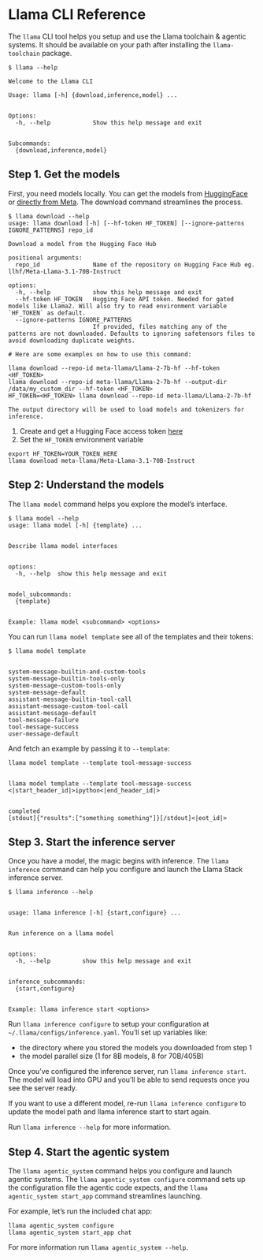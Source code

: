 # Llama CLI Reference

The `llama` CLI tool helps you setup and use the Llama toolchain & agentic systems. It should be available on your path after installing the `llama-toolchain` package.

```
$ llama --help

Welcome to the Llama CLI

Usage: llama [-h] {download,inference,model} ...


Options:
  -h, --help            Show this help message and exit


Subcommands:
  {download,inference,model}
```

## Step 1. Get the models

First, you need models locally. You can get the models from [HuggingFace](https://huggingface.co/meta-llama) or [directly from Meta](https://llama.meta.com/llama-downloads/). The download command streamlines the process.


```
$ llama download --help
usage: llama download [-h] [--hf-token HF_TOKEN] [--ignore-patterns IGNORE_PATTERNS] repo_id

Download a model from the Hugging Face Hub

positional arguments:
  repo_id               Name of the repository on Hugging Face Hub eg. llhf/Meta-Llama-3.1-70B-Instruct

options:
  -h, --help            show this help message and exit
  --hf-token HF_TOKEN   Hugging Face API token. Needed for gated models like Llama2. Will also try to read environment variable `HF_TOKEN` as default.
  --ignore-patterns IGNORE_PATTERNS
                        If provided, files matching any of the patterns are not downloaded. Defaults to ignoring safetensors files to avoid downloading duplicate weights.

# Here are some examples on how to use this command:

llama download --repo-id meta-llama/Llama-2-7b-hf --hf-token <HF_TOKEN>
llama download --repo-id meta-llama/Llama-2-7b-hf --output-dir /data/my_custom_dir --hf-token <HF_TOKEN>
HF_TOKEN=<HF_TOKEN> llama download --repo-id meta-llama/Llama-2-7b-hf

The output directory will be used to load models and tokenizers for inference.
```

1. Create and get a Hugging Face access token [here](https://huggingface.co/settings/tokens)
2. Set the `HF_TOKEN` environment variable

```
export HF_TOKEN=YOUR_TOKEN_HERE
llama download meta-llama/Meta-Llama-3.1-70B-Instruct
```

## Step 2: Understand the models
The `llama model` command helps you explore the model’s interface.

```
$ llama model --help
usage: llama model [-h] {template} ...


Describe llama model interfaces


options:
  -h, --help  show this help message and exit


model_subcommands:
  {template}


Example: llama model <subcommand> <options>
```

You can run `llama model template` see all of the templates and their tokens:


```
$ llama model template


system-message-builtin-and-custom-tools
system-message-builtin-tools-only
system-message-custom-tools-only
system-message-default
assistant-message-builtin-tool-call
assistant-message-custom-tool-call
assistant-message-default
tool-message-failure
tool-message-success
user-message-default
```

And fetch an example by passing it to `--template`:

```
llama model template --template tool-message-success


llama model template --template tool-message-success
<|start_header_id|>ipython<|end_header_id|>


completed
[stdout]{"results":["something something"]}[/stdout]<|eot_id|>
```

## Step 3. Start the inference server

Once you have a model, the magic begins with inference. The `llama inference` command can help you configure and launch the Llama Stack inference server.

```
$ llama inference --help


usage: llama inference [-h] {start,configure} ...


Run inference on a llama model


options:
  -h, --help         show this help message and exit


inference_subcommands:
  {start,configure}


Example: llama inference start <options>
```

Run `llama inference configure` to setup your configuration at `~/.llama/configs/inference.yaml`. You’ll set up variables like:


* the directory where you stored the models you downloaded from step 1
* the model parallel size (1 for 8B models, 8 for 70B/405B)


Once you’ve configured the inference server, run `llama inference start`. The model will load into GPU and you’ll be able to send requests once you see the server ready.


If you want to use a different model, re-run `llama inference configure` to update the model path and llama inference start to start again.


Run `llama inference --help` for more information.


## Step 4. Start the agentic system

The `llama agentic_system` command helps you configure and launch agentic systems. The `llama agentic_system configure` command sets up the configuration file the agentic code expects, and the `llama agentic_system start_app` command streamlines launching.


For example, let’s run the included chat app:

```
llama agentic_system configure
llama agentic_system start_app chat
```

For more information run `llama agentic_system --help`.
